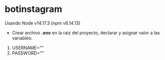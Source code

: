 # botinstagram

Usando Node v14.17.3 (npm v6.14.13)

* Crear archivo **.env** en la raiz del proyecto, declarar y asignar valor a las variables:
1. USERNAME=""
2. PASSWORD=""
